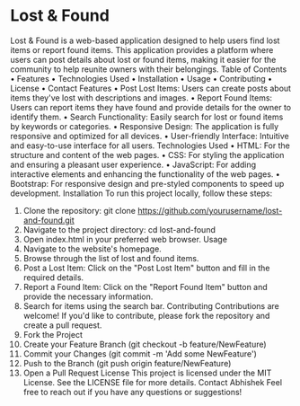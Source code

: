 # Lost & Found
Lost & Found is a web-based application designed to help users find lost items or report found items. This application provides a platform where users can post details about lost or found items, making it easier for the community to help reunite owners with their belongings.
Table of Contents
•	Features
•	Technologies Used
•	Installation
•	Usage
•	Contributing
•	License
•	Contact
Features
•	Post Lost Items: Users can create posts about items they've lost with descriptions and images.
•	Report Found Items: Users can report items they have found and provide details for the owner to identify them.
•	Search Functionality: Easily search for lost or found items by keywords or categories.
•	Responsive Design: The application is fully responsive and optimized for all devices.
•	User-friendly Interface: Intuitive and easy-to-use interface for all users.
Technologies Used
•	HTML: For the structure and content of the web pages.
•	CSS: For styling the application and ensuring a pleasant user experience.
•	JavaScript: For adding interactive elements and enhancing the functionality of the web pages.
•	Bootstrap: For responsive design and pre-styled components to speed up development.
Installation
To run this project locally, follow these steps:
1.	Clone the repository:
git clone https://github.com/yourusername/lost-and-found.git
2.	Navigate to the project directory:
cd lost-and-found
3.	Open index.html in your preferred web browser.
Usage
1.	Navigate to the website's homepage.
2.	Browse through the list of lost and found items.
3.	Post a Lost Item: Click on the "Post Lost Item" button and fill in the required details.
4.	Report a Found Item: Click on the "Report Found Item" button and provide the necessary information.
5.	Search for items using the search bar.
Contributing
Contributions are welcome! If you'd like to contribute, please fork the repository and create a pull request.
1.	Fork the Project
2.	Create your Feature Branch (git checkout -b feature/NewFeature)
3.	Commit your Changes (git commit -m 'Add some NewFeature')
4.	Push to the Branch (git push origin feature/NewFeature)
5.	Open a Pull Request
License
This project is licensed under the MIT License. See the LICENSE file for more details.
Contact
Abhishek
Feel free to reach out if you have any questions or suggestions!

